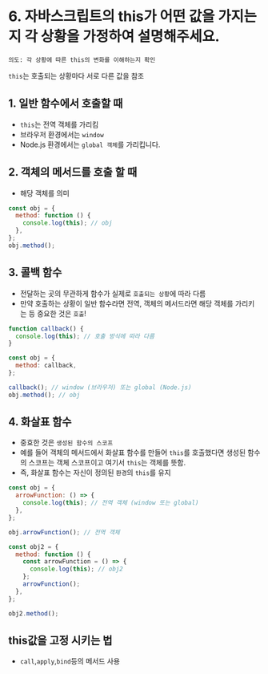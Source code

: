 # 6. 자바스크립트의 this가 어떤 값을 가지는지 각 상황을 가정하여 설명해주세요.

`의도: 각 상황에 따른 this의 변화를 이해하는지 확인`

`this`는 호출되는 상황마다 서로 다른 값을 참조

## 1. 일반 함수에서 호출할 때

- `this`는 전역 객체를 가리킴
- 브라우저 환경에서는 `window`
- Node.js 환경에서는 `global 객체`를 가리킵니다.

## 2. 객체의 메서드를 호출 할 때

- 해당 객체를 의미

```jsx
const obj = {
  method: function () {
    console.log(this); // obj
  },
};
obj.method();
```

## 3. 콜백 함수

- 전달하는 곳의 무관하게 함수가 실제로 `호출되는 상황`에 따라 다름
- 만약 호출하는 상황이 일반 함수라면 전역, 객체의 메서드라면 해당 객체를 가리키는 등 중요한 것은 `호출`!

```jsx
function callback() {
  console.log(this); // 호출 방식에 따라 다름
}

const obj = {
  method: callback,
};

callback(); // window (브라우저) 또는 global (Node.js)
obj.method(); // obj
```

## 4. 화살표 함수

- 중효한 것은 `생성된 함수의 스코프`
- 예를 들어 객체의 메서드에서 화살표 함수를 만들어 `this`를 호출했다면 생성된 함수의 스코프는 객체 스코프이고 여기서 `this`는 객체를 뜻함.
- 즉, 화살표 함수는 자신이 정의된 `환경`의 `this`를 유지

```jsx
const obj = {
  arrowFunction: () => {
    console.log(this); // 전역 객체 (window 또는 global)
  },
};

obj.arrowFunction(); // 전역 객체

const obj2 = {
  method: function () {
    const arrowFunction = () => {
      console.log(this); // obj2
    };
    arrowFunction();
  },
};

obj2.method();
```

## this값을 고정 시키는 법

- `call`,`apply`,`bind`등의 메서드 사용
